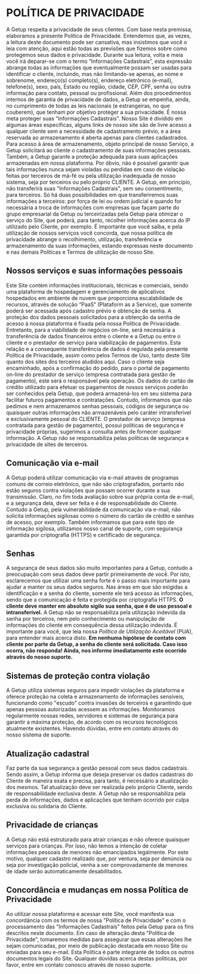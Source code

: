 POLÍTICA DE PRIVACIDADE  
=======================

A Getup respeita a privacidade de seus clientes. Com base nesta premissa, elaboramos a presente Política de Privacidade.
Entendemos que, as vezes, a leitura deste documento pode ser cansativa, mas insistimos que você o leia com atenção, aqui estão todas as previsões que fizemos sobre como protegemos seus dados e privacidade.
Durante sua leitura, volta e meia você irá deparar-se com o termo “Informações Cadastrais”, esta expressão abrange todas as informações que eventualmente possam ser usadas para identificar o cliente, incluindo, mas não limitando-se apenas, ao nome e sobrenome, endereço(s) completo(s), endereço eletrônico (e-mail), telefone(s), sexo, país, Estado ou região, cidade, CEP, CPF, senha ou outra informação para contato, pessoal ou profissional.
Além dos procedimentos internos de garantia de privacidade de dados, a Getup se empenha, ainda, no cumprimento de todas as leis nacionais (e estrangeiras, no que couberem), que tenham por objetivo proteger a sua privacidade. É nossa meta proteger suas "Informações Cadastrais".
Nosso Site é dividido em algumas áreas específicas, alguns links de nosso site são de livre acesso a qualquer cliente sem a necessidade de cadastramento prévio, e a área reservada ao armazenamento é aberta apenas para clientes cadastrados. Para acesso à área de armazenamento, objeto principal de nosso Serviço, a Getup solicitará ao cliente o cadastramento de suas informações pessoais.
Também, a Getup garante a proteção adequada para suas aplicações armazenadas em nossa plataforma. Por óbvio, não é possível garantir que tais informações nunca sejam violadas ou perdidas em caso de violação feitas por terceiros de má-fé ou pela utilização inadequada de nosso sistema, seja por terceiros ou pelo próprio CLIENTE.
A Getup, em princípio, não transferirá suas "Informações Cadastrais", sem seu consentimento, para terceiros. Só há duas possibilidades em que transferiremos suas informações a terceiros: por força de lei ou ordem judicial e quando for necessária a troca de informações com empresas que façam parte do grupo empresarial da Getup ou terceirizadas pela Getup para otimizar o serviço do Site, que poderá, para tanto, recolher informações acerca do IP utilizado pelo Cliente, por exemplo.
É importante que você saiba, e pela utilização de nossos serviços você concorda, que nossa política de privacidade abrange o recolhimento, utilização, transferência e armazenamento da suas informações, estando expressas neste documento e nas demais Políticas e Termos de utilização de nosso Site.

Nossos serviços e suas informações pessoais
-------------------------------------------

Este Site contém informações institucionais, técnicas e comerciais, sendo uma plataforma de hospedagem e gerenciamento de aplicativos hospedados em ambiente de nuvem que proporciona escalabilidade de recursos, através de solução “PaaS” (Plataform as a Service), que somente poderá ser acessada após cadastro prévio e obtenção de senha.
A proteção dos dados pessoais solicitados para a obtenção da senha de acesso à nossa plataforma é fixada pela nossa Politica de Privacidade. Entretanto, para a viabilidade de negócios on-line, será necessária a transferência de dados financeiros entre o cliente e a Getup ou entre o cliente e o prestador de serviço para viabilização de pagamentos. Esta relação e a consequente transferência de dados é regulada pela presente Política de Privacidade, assim como pelos Termos de Uso, tanto deste Site quanto dos sites dos terceiros aludidos aqui.
Caso o cliente seja encaminhado, após a confirmação do pedido, para o portal de pagamento on-line do prestador de serviço (empresa contratada para gestão de pagamento), este será o responsável pela operação.
Os dados do cartão de crédito utilizado para efetuar os pagamentos de nossos serviços poderão ser conhecidos pela Getup, que poderá armazená-los em seu sistema para facilitar futuros pagamentos e contratações. Contudo, informamos que não pedimos e nem armazenamos senhas pessoais, códigos de segurança ou quaisquer outras informações não armazenáveis pelo caráter intransferível e exclusivamente pessoal do CLIENTE.
O prestador de serviço (empresa contratada para gestão de pagamento), possui políticas de segurança e privacidade próprias, sugerimos a consulta antes de fornecer qualquer informação. A Getup não se responsabiliza pelas políticas de segurança e privacidade de sites de terceiros.

Comunicação via e-mail
----------------------

A Getup poderá utilizar comunicação via e-mail através de programas comuns de correio eletrônico, que não são criptografados, portanto não estão seguros contra violações que possam ocorrer durante a sua transmissão.
Claro, no fim toda avaliação sobre sua própria conta de e-mail, e a segurança dela, deve ser feita e é de responsabilidade do Cliente. Contudo a Getup, pela vulnerabilidade da comunicação via e-mail, não solicita informações sigilosas como o número do cartão de crédito e senhas de acesso, por exemplo.
Também informamos que para este tipo de informação sigilosa, utilizamos nosso canal de suporte, com segurança garantida por criptografia (HTTPS) e certificado de segurança.

Senhas
------

A segurança de seus dados são muito importantes para a Getup, contudo a preocupação com seus dados deve partir primeiramente de você. Por isto, esclarecemos que utilizar uma senha forte é o passo mais importante para ajudar a manter os seus dados seguros.
Nas áreas em que são exigidas a identificação e a senha do cliente, somente ele terá acesso às informações, sendo que a comunicação é feita e protegida por criptografia HTTPS. **O cliente deve manter em absoluto sigilo sua senha, que é de uso pessoal e intransferível.**
A Getup não se responsabiliza pela utilização indevida da senha por terceiros, nem pelo conhecimento ou manipulação de informações do cliente em consequência dessa utilização indevida. É importante para você, que leia nossa *Política de Utilização Aceitável* (PUA), para entender mais acerca disto.
**Em nenhuma hipótese de contato com cliente por parte da Getup, a senha do cliente será solicitada. Caso isso ocorra, não responda! Ainda, nos informe imediatamente este ocorrido através do nosso suporte.**

Sistemas de proteção contra violação
------------------------------------

A Getup utiliza sistemas seguros para impedir violações da plataforma e oferece proteção na coleta e armazenamento de informações sensíveis, funcionando como "escudo" contra invasões de terceiros e garantindo que apenas pessoas autorizadas acessem as informações.
Monitoramos regularmente nossas redes, servidores e sistemas de segurança para garantir a máxima proteção, de acordo com os recursos tecnológicos atualmente existentes.
Havendo dúvidas, entre em contato através do nosso sistema de suporte.

Atualização cadastral
---------------------

Faz parte da sua segurança a gestão pessoal com seus dados cadastrais. Sendo assim, a Getup informa que deseja preservar os dados cadastrais do Cliente de maneira exata e precisa, para tanto, é necessário a atualização dos mesmos. Tal atualização deve ser realizada pelo próprio Cliente, sendo de responsabilidade exclusiva deste.
A Getup não se responsabiliza pela perda de informações, dados e aplicações que tenham ocorrido por culpa exclusiva ou solidaria do Cliente.

Privacidade de crianças 
-----------------------

A Getup não está estruturado para atrair crianças e não oferece quaisquer serviços para crianças. Por isso, não temos a intenção de coletar informações pessoais de menores não emancipados legalmente. Por este motivo, qualquer cadastro realizado que, por ventura, seja por denúncia ou seja por investigação policial, venha a ser comprovadamente de menores de idade serão automaticamente desabilitados.

Concordância e mudanças em nossa Política de Privacidade
--------------------------------------------------------

Ao utilizar nossa plataforma e acessar este Site, você manifesta sua concordância com os termos de nossa "Política de Privacidade" e com o processamento das "Informações Cadastrais" feitos pela Getup para os fins descritos neste documento. Em caso de alteração desta "Política de Privacidade", tomaremos medidas para assegurar que essas alterações lhe sejam comunicadas, por meio de publicação destacada em nosso Site ou enviadas para seu e-mail.
Esta Política é parte integrante de todos os outros documentos legais do Site.
Qualquer dúvidas acerca destas políticas, por favor, entre em contato conosco através de nosso suporte.
